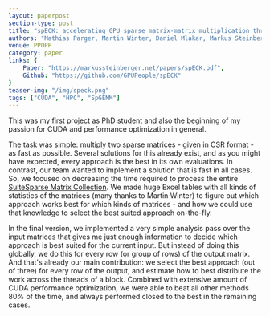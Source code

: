 ```yaml
---
layout: paperpost
section-type: post
title: "spECK: accelerating GPU sparse matrix-matrix multiplication through lightweight analysis"
authors: "Mathias Parger, Martin Winter, Daniel Mlakar, Markus Steinberger"
venue: PPOPP
category: paper
links: {
    Paper: "https://markussteinberger.net/papers/spECK.pdf",
    Github: "https://github.com/GPUPeople/spECK"
}
teaser-img: "/img/speck.png"
tags: ["CUDA", "HPC", "SpGEMM"]
---
```


This was my first project as PhD student and also the beginning of my passion for CUDA and performance optimization in general.

The task was simple: multiply two sparse matrices - given in CSR format - as fast as possible.
Several solutions for this already exist, and as you might have expected, every approach is the best in its own evaluations.
In contrast, our team wanted to implement a solution that is fast in all cases.
So, we focused on decreasing the time required to process the entire <a href="https://sparse.tamu.edu/">SuiteSparse Matrix Collection</a>.
We made huge Excel tables with all kinds of statistics of the matrices (many thanks to Martin Winter) to figure out which approach works best for which kinds of matrices - and how we could use that knowledge to select the best suited approach on-the-fly.

In the final version, we implemented a very simple analysis pass over the input matrices that gives me just enough information to decide which approach is best suited for the current input.
But instead of doing this globally, we do this for every row (or group of rows) of the output matrix.
And that's already our main contribution: we select the best approach (out of three) for every row of the output, and estimate how to best distribute the work across the threads of a block.
Combined with extensive amount of CUDA performance optimization, we were able to beat all other methods 80% of the time, and always performed closed to the best in the remaining cases.
